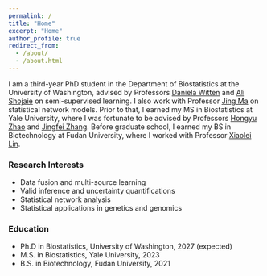 ```yaml
---
permalink: /
title: "Home"
excerpt: "Home"
author_profile: true
redirect_from: 
  - /about/
  - /about.html
---
```


I am a third-year PhD student in the Department of Biostatistics at the University of Washington, advised by Professors [Daniela Witten](https://www.danielawitten.com/) and [Ali Shojaie](https://faculty.washington.edu/ashojaie/) on semi-supervised learning. I also work with Professor [Jing Ma](https://drjingma.com/) on statistical network models. Prior to that, I earned my MS in Biostatistics at Yale University, where I was fortunate to be advised by Professors [Hongyu Zhao](https://zhaocenter.org/) and [Jingfei Zhang](https://sites.google.com/view/ejzhang/home?authuser=0). Before graduate school, I earned my BS in Biotechnology at Fudan University, where I worked with Professor [Xiaolei Lin](https://xiaolei-lin.github.io/).

### Research Interests
* Data fusion and multi-source learning
* Valid inference and uncertainty quantifications
* Statistical network analysis
* Statistical applications in genetics and genomics

### Education
* Ph.D in Biostatistics, University of Washington, 2027 (expected)
* M.S. in Biostatistics, Yale University, 2023
* B.S. in Biotechnology, Fudan University, 2021
